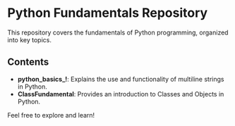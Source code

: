 # Python Fundamentals Repository

This repository covers the fundamentals of Python programming, organized into key topics.

## Contents

- **python_basics_!**: Explains the use and functionality of multiline strings in Python.
- **ClassFundamental**: Provides an introduction to Classes and Objects in Python.

Feel free to explore and learn!
